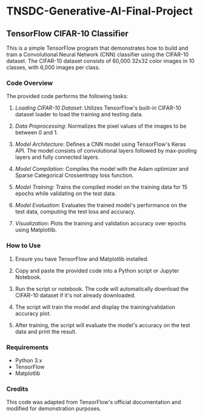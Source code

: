 # TNSDC-Generative-AI-Final-Project

## TensorFlow CIFAR-10 Classifier

This is a simple TensorFlow program that demonstrates how to build and train a Convolutional Neural Network (CNN) classifier using the CIFAR-10 dataset. The CIFAR-10 dataset consists of 60,000 32x32 color images in 10 classes, with 6,000 images per class.

### Code Overview

The provided code performs the following tasks:

1. *Loading CIFAR-10 Dataset*: Utilizes TensorFlow's built-in CIFAR-10 dataset loader to load the training and testing data.

2. *Data Preprocessing*: Normalizes the pixel values of the images to be between 0 and 1.

3. *Model Architecture*: Defines a CNN model using TensorFlow's Keras API. The model consists of convolutional layers followed by max-pooling layers and fully connected layers.

4. *Model Compilation*: Compiles the model with the Adam optimizer and Sparse Categorical Crossentropy loss function.

5. *Model Training*: Trains the compiled model on the training data for 15 epochs while validating on the test data.

6. *Model Evaluation*: Evaluates the trained model's performance on the test data, computing the test loss and accuracy.

7. *Visualization*: Plots the training and validation accuracy over epochs using Matplotlib.

### How to Use

1. Ensure you have TensorFlow and Matplotlib installed.
   
2. Copy and paste the provided code into a Python script or Jupyter Notebook.

3. Run the script or notebook. The code will automatically download the CIFAR-10 dataset if it's not already downloaded.

4. The script will train the model and display the training/validation accuracy plot.

5. After training, the script will evaluate the model's accuracy on the test data and print the result.

### Requirements

- Python 3.x
- TensorFlow
- Matplotlib

### Credits

This code was adapted from TensorFlow's official documentation and modified for demonstration purposes.
